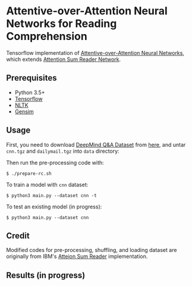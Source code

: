 Attentive-over-Attention Neural Networks for Reading Comprehension
==================================================================

Tensorflow implementation of [Attentive-over-Attention Neural Networks](https://arxiv.org/abs/1607.04423),
which extends [Attention Sum Reader Network](https://arxiv.org/abs/1603.01547).


Prerequisites
-------------

- Python 3.5+
- [Tensorflow](https://www.tensorflow.org/)
- [NLTK](http://www.nltk.org/)
- [Gensim](https://radimrehurek.com/gensim/index.html)


Usage
-----

First, you need to download [DeepMind Q&A Dataset](https://github.com/deepmind/rc-data) from [here](http://cs.nyu.edu/~kcho/DMQA/), and untar `cnn.tgz` and `dailymail.tgz` into `data` directory:

Then run the pre-processing code with:

    $ ./prepare-rc.sh

To train a model with `cnn` dataset:

    $ python3 main.py --dataset cnn -t

To test an existing model (in progress):

    $ python3 main.py --dataset cnn


Credit
------

Modified codes for pre-processing, shuffling, and loading dataset are originally from IBM's [Atteion Sum Reader](https://github.com/rkadlec/asreader/blob/master/asreader.git) implementation.


Results (in progress)
-------

